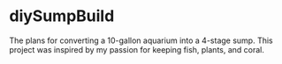 # diySumpBuild
The plans for converting a 10-gallon aquarium into a 4-stage sump. This project was inspired by my passion for keeping fish, plants, and coral. 
